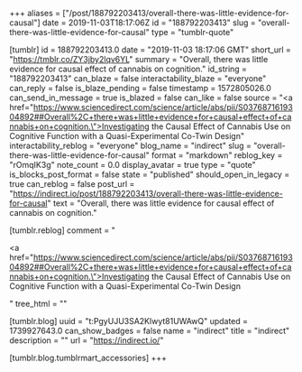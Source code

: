 +++
aliases = ["/post/188792203413/overall-there-was-little-evidence-for-causal"]
date = 2019-11-03T18:17:06Z
id = "188792203413"
slug = "overall-there-was-little-evidence-for-causal"
type = "tumblr-quote"

[tumblr]
id = 188792203413.0
date = "2019-11-03 18:17:06 GMT"
short_url = "https://tmblr.co/ZY3jby2lqv6YL"
summary = "Overall, there was little evidence for causal effect of cannabis on cognition."
id_string = "188792203413"
can_blaze = false
interactability_blaze = "everyone"
can_reply = false
is_blaze_pending = false
timestamp = 1572805026.0
can_send_in_message = true
is_blazed = false
can_like = false
source = "<a href=\"https://www.sciencedirect.com/science/article/abs/pii/S0376871619304892##Overall%2C+there+was+little+evidence+for+causal+effect+of+cannabis+on+cognition.\">Investigating the Causal Effect of Cannabis Use on Cognitive Function with a Quasi-Experimental Co-Twin Design</a>"
interactability_reblog = "everyone"
blog_name = "indirect"
slug = "overall-there-was-little-evidence-for-causal"
format = "markdown"
reblog_key = "rOmqIK3g"
note_count = 0.0
display_avatar = true
type = "quote"
is_blocks_post_format = false
state = "published"
should_open_in_legacy = true
can_reblog = false
post_url = "https://indirect.io/post/188792203413/overall-there-was-little-evidence-for-causal"
text = "Overall, there was little evidence for causal effect of cannabis on cognition."

[tumblr.reblog]
comment = "<p><a href=\"https://www.sciencedirect.com/science/article/abs/pii/S0376871619304892##Overall%2C+there+was+little+evidence+for+causal+effect+of+cannabis+on+cognition.\">Investigating the Causal Effect of Cannabis Use on Cognitive Function with a Quasi-Experimental Co-Twin Design</a></p>"
tree_html = ""

[tumblr.blog]
uuid = "t:PgyUJU3SA2Klwyt81UWAwQ"
updated = 1739927643.0
can_show_badges = false
name = "indirect"
title = "indirect"
description = ""
url = "https://indirect.io/"

[tumblr.blog.tumblrmart_accessories]
+++

